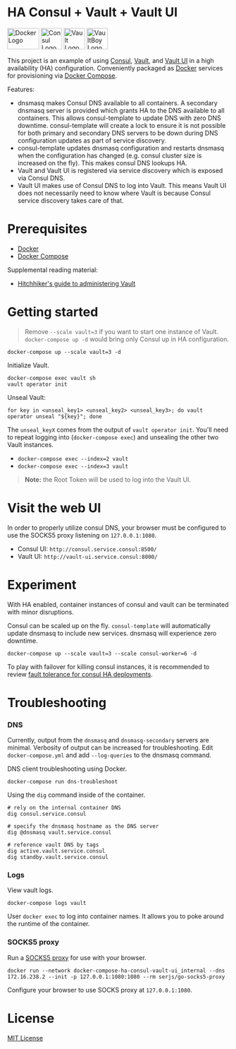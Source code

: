 # HA Consul + Vault + Vault UI

<img
src="https://user-images.githubusercontent.com/875669/35621353-e78a6956-0638-11e8-8e07-3d96e9e91dd7.png"
height=48 width=72 alt="Docker Logo" /> <img
src="https://user-images.githubusercontent.com/875669/35658016-46572728-06b4-11e8-9e25-3629e8a9d64d.png"
height=48 width=48 alt="Consul Logo" /> <img
src="https://user-images.githubusercontent.com/875669/35658041-6c0105fc-06b4-11e8-9bdc-fc933303b5d2.png"
height=48 width=48 alt="Vault Logo" /> <img
src="https://user-images.githubusercontent.com/875669/35658057-84201b96-06b4-11e8-88a8-733b7a225144.png"
height=48 width=48 alt="VaultBoy Logo" />


This project is an example of using [Consul][c], [Vault][v], and [Vault UI][ui]
in a high availability (HA) configuration.  Conveniently packaged as [Docker][d]
services for provisioning via [Docker Compose][dc].

Features:

- dnsmasq makes Consul DNS available to all containers.  A secondary dnsmasq
  server is provided which grants HA to the DNS available to all containers.
  This allows consul-template to update DNS with zero DNS downtime.
  consul-template will create a lock to ensure it is not possible for both
  primary and secondary DNS servers to be down during DNS configuration updates
  as part of service discovery.
- consul-template updates dnsmasq configuration and restarts dnsmasq when the
  configuration has changed (e.g. consul cluster size is increased on the fly).
  This makes consul DNS lookups HA.
- Vault and Vault UI is registered via service discovery which is exposed via
  Consul DNS.
- Vault UI makes use of Consul DNS to log into Vault.  This means Vault UI does
  not necessarily need to know where Vault is because Consul service discovery
  takes care of that.

# Prerequisites

* [Docker][d]
* [Docker Compose][dc]

Supplemental reading material:

* [Hitchhiker's guide to administering Vault](vault-for-humans.md)

# Getting started

> Remove `--scale vault=3` if you want to start one instance of Vault.
> `docker-compose up -d` would bring only Consul up in HA configuration.

    docker-compose up --scale vault=3 -d

Initialize Vault.

    docker-compose exec vault sh
    vault operator init

Unseal Vault:

    for key in <unseal_key1> <unseal_key2> <unseal_key3>; do vault operator unseal "${key}"; done

The `unseal_keyX` comes from the output of `vault operator init`.  You'll need
to repeat logging into (`docker-compose exec`) and unsealing the other two Vault
instances.

- `docker-compose exec --index=2 vault`
- `docker-compose exec --index=3 vault`

> **Note:** the Root Token will be used to log into the Vault UI.

# Visit the web UI

In order to properly utilize consul DNS, your browser must be configured to use
the SOCKS5 proxy listening on `127.0.0.1:1080`.

- Consul UI: `http://consul.service.consul:8500/`
- Vault UI: `http://vault-ui.service.consul:8000/`

# Experiment

With HA enabled, container instances of consul and vault can be terminated with
minor disruptions.

Consul can be scaled up on the fly.  `consul-template` will automatically update
dnsmasq to include new services.  dnsmasq will experience zero downtime.

    docker-compose up --scale vault=3 --scale consul-worker=6 -d

To play with failover for killing consul instances, it is recommended to review
[fault tolerance for consul HA deployments][ft].

# Troubleshooting

### DNS

Currently, output from the `dnsmasq` and `dnsmasq-secondary` servers are
minimal.  Verbosity of output can be increased for troubleshooting.  Edit
`docker-compose.yml` and add `--log-queries` to the dnsmasq command.

DNS client troubleshooting using Docker.

    docker-compose run dns-troubleshoot

Using the `dig` command inside of the container.

    # rely on the internal container DNS
    dig consul.service.consul

    # specify the dnsmasq hostname as the DNS server
    dig @dnsmasq vault.service.consul

    # reference vault DNS by tags
    dig active.vault.service.consul
    dig standby.vault.service.consul

### Logs

View vault logs.

    docker-compose logs vault

User `docker exec` to log into container names.  It allows you to poke around
the runtime of the container.

### SOCKS5 proxy

Run a [SOCKS5 proxy][socks] for use with your browser.

    docker run --network docker-compose-ha-consul-vault-ui_internal --dns 172.16.238.2 --init -p 127.0.0.1:1080:1080 --rm serjs/go-socks5-proxy

Configure your browser to use SOCKS proxy at `127.0.0.1:1080`.

# License

[MIT License](LICENSE)

[c]: https://www.consul.io/
[d]: https://www.docker.com/
[dc]: https://docs.docker.com/compose/
[ft]: https://www.consul.io/docs/internals/consensus.html#deployment-table
[socks]: https://github.com/serjs/socks5-server
[ui]: https://github.com/djenriquez/vault-ui
[v]: https://www.vaultproject.io/

